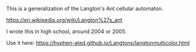 This is a generalization of the Langton's Ant cellular automaton.

https://en.wikipedia.org/wiki/Langton%27s_ant

I wrote this in high school, around 2004 or 2005.

Use it here: https://hyphen-ated.github.io/Langtons/langtonmulticolor.html
